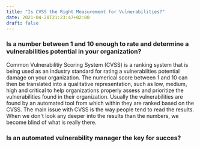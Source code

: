 ```yaml
---
title: "Is CVSS the Right Measurement for Vulnerabilities?"
date: 2021-04-20T21:23:47+02:00
draft: false
---
```


### Is a number between 1 and 10 enough to rate and determine a vulnerabilities potential in your organization?

Common Vulnerabilitiy Scoring System (CVSS) is a ranking system that is being used as an industry standard for rating a vulnerabilties potential damage on your organization. The numerical score between 1 and 10 can then be translated into a qualitative representation, such as low, medium, high and critical to help organizations properly assess and prioritize the vulnerabilities found in their organization.
Usually the vulnerabilities are found by an automated tool from which within they are ranked based on the CVSS.
The main issue with CVSS is the way people tend to read the results. When we don't look any deeper into the results than the numbers, we become blind of what is really there.


### Is an automated vulnerability manager the key for succes?